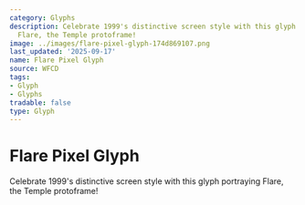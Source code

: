 ```yaml
---
category: Glyphs
description: Celebrate 1999's distinctive screen style with this glyph portraying
  Flare, the Temple protoframe!
image: ../images/flare-pixel-glyph-174d869107.png
last_updated: '2025-09-17'
name: Flare Pixel Glyph
source: WFCD
tags:
- Glyph
- Glyphs
tradable: false
type: Glyph
---
```


# Flare Pixel Glyph

Celebrate 1999's distinctive screen style with this glyph portraying Flare, the Temple protoframe!

